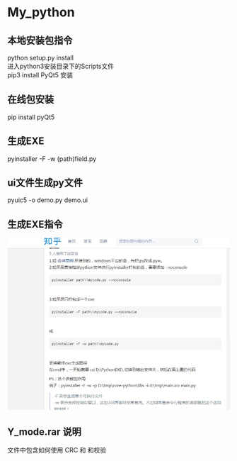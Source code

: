 # My_python
## 本地安装包指令
   python setup.py install<br>
   进入python3安装目录下的Scripts文件<br>
   pip3 install PyQt5 安装<br>
## 在线包安装
   pip install pyQt5<br>
## 生成EXE
   pyinstaller -F -w (path)field.py
## ui文件生成py文件
   pyuic5 -o demo.py demo.ui<br>
## 生成EXE指令
   ![image](https://github.com/wushulu/My_python/blob/master/%E5%9B%BE%E7%89%87/Py%E6%97%A0%E6%8E%A7%E5%88%B6%E5%8F%B0.JPG)
## Y_mode.rar 说明
   文件中包含如何使用 CRC 和 和校验<br>
